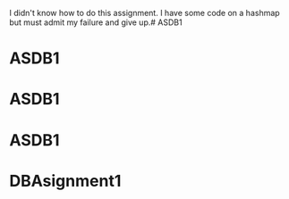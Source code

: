 I didn't know how to do this assignment. I have some code on a hashmap
but must admit my failure and give up.# ASDB1
# ASDB1
# ASDB1
# ASDB1
# DBAsignment1

